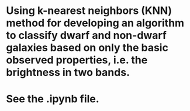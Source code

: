 # Using k-nearest neighbors (KNN) method for developing an algorithm to classify dwarf and non-dwarf galaxies based on only the basic observed properties, i.e. the brightness in two bands. 

# See the .ipynb file.
